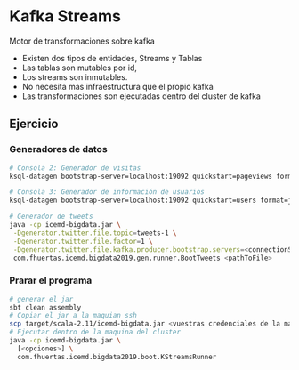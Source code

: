 # Kafka Streams

Motor de transformaciones sobre kafka
* Existen dos tipos de entidades, Streams y Tablas
* Las tablas son mutables por id,
* Los streams son inmutables.
* No necesita mas infraestructura que el propio kafka
* Las transformaciones son ejecutadas dentro del cluster de kafka

## Ejercicio

### Generadores de datos

```bash
# Consola 2: Generador de visitas
ksql-datagen bootstrap-server=localhost:19092 quickstart=pageviews format=delimited topic=pageviews maxInterval=500
```

```bash
# Consola 3: Generador de información de usuarios
ksql-datagen bootstrap-server=localhost:19092 quickstart=users format=json topic=users maxInterval=100
```

```bash
# Generador de tweets
java -cp icemd-bigdata.jar \
 -Dgenerator.twitter.file.topic=tweets-1 \
 -Dgenerator.twitter.file.factor=1 \
 -Dgenerator.twitter.file.kafka.producer.bootstrap.servers=<connectionString> \
 com.fhuertas.icemd.bigdata2019.gen.runner.BootTweets <pathToFile>
```
### Prarar el programa

```bash
# generar el jar
sbt clean assembly
# Copiar el jar a la maquian ssh
scp target/scala-2.11/icemd-bigdata.jar <vuestras credenciales de la maquina del cluster>
# Ejecutar dentro de la maquina del cluster
java -cp icemd-bigdata.jar \
  [<opciones>] \
  com.fhuertas.icemd.bigdata2019.boot.KStreamsRunner

```
